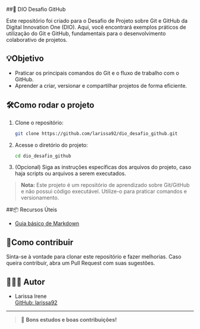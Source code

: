 ##💙 DIO Desafio GitHub

Este repositório foi criado para o Desafio de Projeto sobre Git e GitHub da Digital Innovation One (DIO). Aqui, você encontrará exemplos práticos de utilização do Git e GitHub, fundamentais para o desenvolvimento colaborativo de projetos.

## 💡Objetivo

- Praticar os principais comandos do Git e o fluxo de trabalho com o GitHub.
- Aprender a criar, versionar e compartilhar projetos de forma eficiente.

## 🛠️Como rodar o projeto

1. Clone o repositório:
   ```bash
   git clone https://github.com/larissa92/dio_desafio_github.git
   ```
2. Acesse o diretório do projeto:
   ```bash
   cd dio_desafio_github
   ```
3. (Opcional) Siga as instruções específicas dos arquivos do projeto, caso haja scripts ou arquivos a serem executados.

> **Nota:** Este projeto é um repositório de aprendizado sobre Git/GitHub e não possui código executável. Utilize-o para praticar comandos e versionamento.

##📦  Recursos Úteis

- [Guia básico de Markdown](https://www.markdownguide.org/)

## 🤝Como contribuir

Sinta-se à vontade para clonar este repositório e fazer melhorias. Caso queira contribuir, abra um Pull Request com suas sugestões.

## 👤👤👤 Autor

- Larissa Irene  
  [GitHub: larissa92](https://github.com/larissa92)

---

> 💙 **Bons estudos e boas contribuições!**
